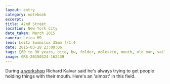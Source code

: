 ```yaml
--- 
layout: entry
category: notebook
excerpt:
title: 42nd Street
location: New York City
date_taken: March 2015
camera: Leica M9
lens: Leitz Summilux 35mm f/1.4
date: 2015-03-28 23:09:06
tags: [60 to 90 years, bite, bw, folder, moleskin, mouth, old man, sailor cap, shades, sunglasses, teeth, valise]
image: GRS-20150324-162439
---
```

During [a workshop](/stories/five-days-in-paris) Richard Kalvar said he's always trying to get people holding things with their mouth. Here's an 'almost' in this field.